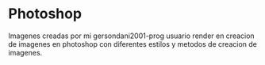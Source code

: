 # Photoshop
Imagenes creadas por mi gersondani2001-prog usuario render en creacion de imagenes en photoshop con diferentes estilos y metodos de creacion de imagenes.
